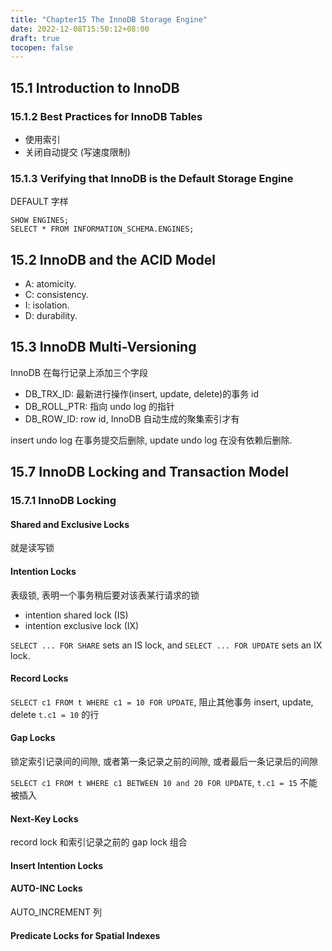 ```yaml
---
title: "Chapter15 The InnoDB Storage Engine"
date: 2022-12-08T15:50:12+08:00
draft: true
tocopen: false
---
```


## 15.1 Introduction to InnoDB

### 15.1.2 Best Practices for InnoDB Tables

- 使用索引
- 关闭自动提交 (写速度限制)

### 15.1.3 Verifying that InnoDB is the Default Storage Engine

DEFAULT 字样
```mysql
SHOW ENGINES;
SELECT * FROM INFORMATION_SCHEMA.ENGINES;
```



## 15.2 InnoDB and the ACID Model

- A: atomicity.
- C: consistency.
- I: isolation.
- D: durability.



## 15.3 InnoDB Multi-Versioning

InnoDB 在每行记录上添加三个字段

- DB_TRX_ID: 最新进行操作(insert, update, delete)的事务 id
- DB_ROLL_PTR: 指向 undo log 的指针
- DB_ROW_ID: row id, InnoDB 自动生成的聚集索引才有

insert undo log 在事务提交后删除, update undo log 在没有依赖后删除.



## 15.7 InnoDB Locking and Transaction Model

### 15.7.1 InnoDB Locking

#### Shared and Exclusive Locks

就是读写锁

#### Intention Locks

表级锁, 表明一个事务稍后要对该表某行请求的锁
- intention shared lock (IS)
- intention exclusive lock (IX)

`SELECT ... FOR SHARE` sets an IS lock, and `SELECT ... FOR UPDATE` sets an IX lock.

#### Record Locks

`SELECT c1 FROM t WHERE c1 = 10 FOR UPDATE`, 阻止其他事务 insert, update, delete `t.c1 = 10` 的行

#### Gap Locks

锁定索引记录间的间隙, 或者第一条记录之前的间隙, 或者最后一条记录后的间隙

`SELECT c1 FROM t WHERE c1 BETWEEN 10 and 20 FOR UPDATE`, `t.c1 = 15` 不能被插入

#### Next-Key Locks

record lock 和索引记录之前的 gap lock 组合

#### Insert Intention Locks

#### AUTO-INC Locks

AUTO_INCREMENT 列

#### Predicate Locks for Spatial Indexes